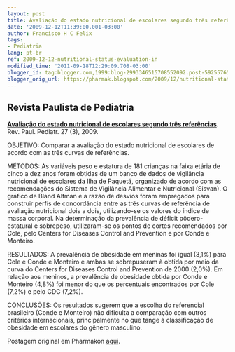 ```yaml
---
layout: post
title: Avaliação do estado nutricional de escolares segundo três referências
date: '2009-12-12T11:39:00.001-03:00'
author: Francisco H C Felix
tags:
- Pediatria
lang: pt-br
ref: 2009-12-12-nutritional-status-evaluation-in
modified_time: '2011-09-18T12:29:09.708-03:00'
blogger_id: tag:blogger.com,1999:blog-2993346515708552092.post-5925576592893553496
blogger_orig_url: https://pharmak.blogspot.com/2009/12/nutritional-status-evaluation-in.html
---
```


## Revista Paulista de Pediatria

**[Avaliação do estado nutricional de escolares segundo três referências](https://doi.org/10.1590/S0103-05822009000300003).** Rev. Paul. Pediatr. 27 (3), 2009.

OBJETIVO: Comparar a avaliação do estado nutricional de escolares de acordo com as três curvas de referências.

MÉTODOS: As variáveis peso e estatura de 181 crianças na faixa etária de cinco a dez anos foram obtidas de um banco de dados de vigilância nutricional de escolares da Ilha de Paquetá, organizado de acordo com as recomendações do Sistema de Vigilância Alimentar e Nutricional (Sisvan). O gráfico de Bland Altman e a razão de desvios foram empregados para construir perfis de concordância entre as três curvas de referência de avaliação nutricional dois a dois, utilizando-se os valores do índice de massa corporal. Na determinação da prevalência de déficit pôdero-estatural e sobrepeso, utilizaram-se os pontos de cortes recomendados por Cole, pelo Centers for Diseases Control and Prevention e por Conde e Monteiro.

RESULTADOS: A prevalência de obesidade em meninas foi igual (3,1%) para Cole e Conde e Monteiro e ambas se sobrepuseram à obtida por meio da curva do Centers for Diseases Control and Prevention de 2000 (2,0%). Em relação aos meninos, a prevalência de obesidade obtida por Conde e Monteiro (4,8%) foi menor do que os percentuais encontrados por Cole (7,2%) e pelo CDC (7,2%).

CONCLUSÕES: Os resultados sugerem que a escolha do referencial brasileiro (Conde e Monteiro) não dificulta a comparação com outros critérios internacionais, principalmente no que tange à classificação de obesidade em escolares do gênero masculino.

Postagem original em Pharmakon [aqui](https://pharmak.blogspot.com/2009/12/nutritional-status-evaluation-in.html).
